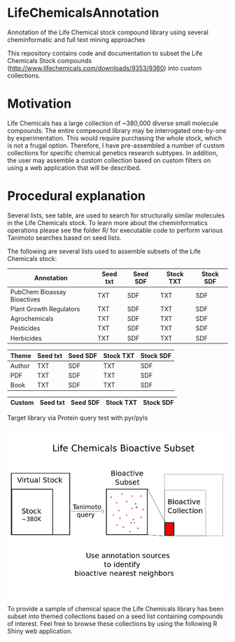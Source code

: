 # LifeChemicalsAnnotation
Annotation of the Life Chemical stock compound library using several cheminformatic and full text mining approaches

This repository contains code and documentation to subset the Life Chemicals Stock compounds (http://www.lifechemicals.com/downloads/9353/9360) into custom collections.

Motivation
==========

Life Chemicals has a large collection of ~380,000 diverse small molecule compounds. The entire compeound library may be interrogated one-by-one by experimentation. This would require purchasing the whole stock, which is not a frugal option. Therefore, I have pre-assembled a number of custom collections for specific chemical genetics research subtypes. In addition, the user may assemble a custom collection based on custom filters on using a web application that will be described.

Procedural explanation
======================

Several lists, see table, are used to search for structurally similar molecules in the Life Chemicals stock. To learn more about the cheminformatics operations please see the folder R/ for executable code to perform various Tanimoto searches based on seed lists.

The following are several lists used to assemble subsets of the Life Chemicals stock:

Annotation | Seed txt | Seed SDF | Stock TXT | Stock SDF 
-----------|----------|----------|-----------|-----------
PubChem Bioassay Bioactives | TXT | SDF | TXT | SDF
Plant Growth Regulators | TXT | SDF | TXT | SDF
Agrochemicals | TXT | SDF | TXT | SDF
Pesticides | TXT | SDF | TXT | SDF
Herbicides | TXT | SDF | TXT | SDF

Theme | Seed txt | Seed SDF | Stock TXT | Stock SDF 
-----------|----------|----------|-----------|-----------
Author | TXT | SDF | TXT | SDF
PDF | TXT | SDF | TXT | SDF
Book  | TXT | SDF | TXT | SDF

Custom | Seed txt | Seed SDF | Stock TXT | Stock SDF 
-----------|----------|----------|-----------|-----------
Target library via Protein query
test with pyr/pyls

![Subsetting the Life Chemicals library](https://github.com/andrewdefries/LifeChemicalsAnnotation/blob/master/LifeChemicalsBioactiveSubset.png)

To provide a sample of chemical space the Life Chemicals library has been subset into themed collections based on a seed list containing compounds of interest. Feel free to browse these collections by using the following R Shiny web application.





